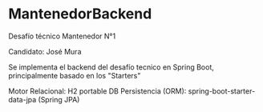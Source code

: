 # MantenedorBackend
Desafío técnico Mantenedor N°1

Candidato: José Mura

Se implementa el backend del desafío tecnico en Spring Boot, principalmente basado en los "Starters"

Motor Relacional:     H2 portable DB
Persistencia (ORM):   spring-boot-starter-data-jpa (Spring JPA)



